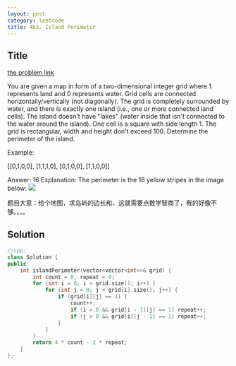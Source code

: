 ```yaml
---
layout: post
category: leetcode
title: 463. Island Perimeter
---
```

## Title
[the problem link](https://leetcode.com/problems/island-perimeter/description/)

You are given a map in form of a two-dimensional integer grid where 1 represents land and 0 represents water. Grid cells are connected horizontally/vertically (not diagonally). The grid is completely surrounded by water, and there is exactly one island (i.e., one or more connected land cells). The island doesn't have "lakes" (water inside that isn't connected to the water around the island). One cell is a square with side length 1. The grid is rectangular, width and height don't exceed 100. Determine the perimeter of the island.

Example:

[[0,1,0,0],
 [1,1,1,0],
 [0,1,0,0],
 [1,1,0,0]]

Answer: 16
Explanation: The perimeter is the 16 yellow stripes in the image below:
![](https://leetcode.com/static/images/problemset/island.png)

题目大意：给个地图，求岛屿的边长和，这就需要点数学智商了，我的好像不够。。。。


## Solution
```c++
//cpp:
class Solution {
public:
	int islandPerimeter(vector<vector<int>>& grid) {
		int count = 0, repeat = 0;
		for (int i = 0; i < grid.size(); i++) {
			for (int j = 0; j < grid[i].size(); j++) {
				if (grid[i][j] == 1) {
					count++;
					if (i > 0 && grid[i - 1][j] == 1) repeat++;
					if (j > 0 && grid[i][j - 1] == 1) repeat++;
				}
			}
		}
		return 4 * count - 2 * repeat;
	}
};
```
